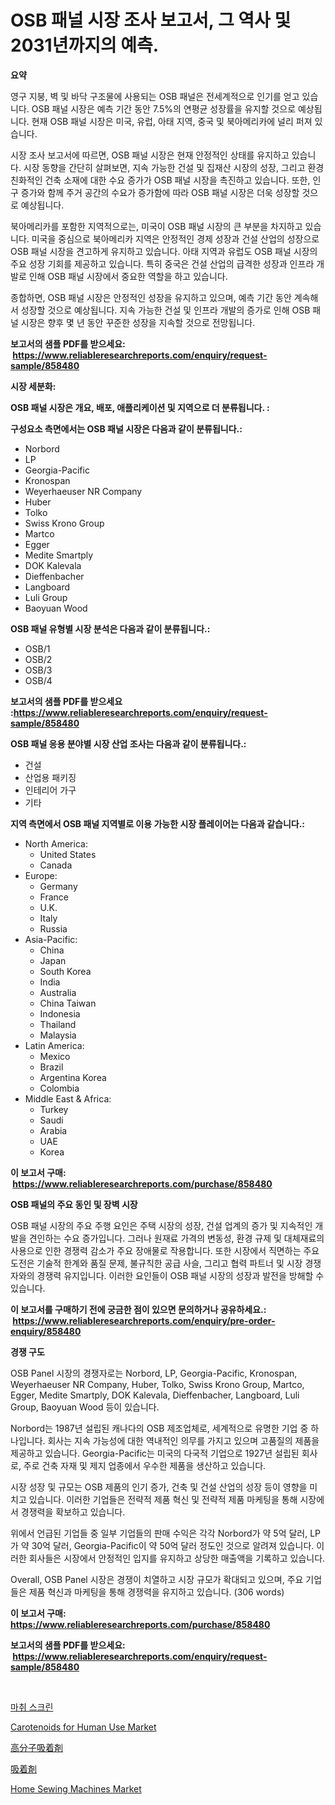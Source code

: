<p><h1>OSB 패널 시장 조사 보고서, 그 역사 및 2031년까지의 예측.</h1></p><p><strong>요약</strong></p>
<p><p>영구 지붕, 벽 및 바닥 구조물에 사용되는 OSB 패널은 전세계적으로 인기를 얻고 있습니다. OSB 패널 시장은 예측 기간 동안 7.5%의 연평균 성장률을 유지할 것으로 예상됩니다. 현재 OSB 패널 시장은 미국, 유럽, 아태 지역, 중국 및 북아메리카에 널리 퍼져 있습니다.</p><p>시장 조사 보고서에 따르면, OSB 패널 시장은 현재 안정적인 상태를 유지하고 있습니다. 시장 동향을 간단히 살펴보면, 지속 가능한 건설 및 집재산 시장의 성장, 그리고 환경 친화적인 건축 소재에 대한 수요 증가가 OSB 패널 시장을 촉진하고 있습니다. 또한, 인구 증가와 함께 주거 공간의 수요가 증가함에 따라 OSB 패널 시장은 더욱 성장할 것으로 예상됩니다.</p><p>북아메리카를 포함한 지역적으로는, 미국이 OSB 패널 시장의 큰 부분을 차지하고 있습니다. 미국을 중심으로 북아메리카 지역은 안정적인 경제 성장과 건설 산업의 성장으로 OSB 패널 시장을 견고하게 유지하고 있습니다. 아태 지역과 유럽도 OSB 패널 시장의 주요 성장 기회를 제공하고 있습니다. 특히 중국은 건설 산업의 급격한 성장과 인프라 개발로 인해 OSB 패널 시장에서 중요한 역할을 하고 있습니다.</p><p>종합하면, OSB 패널 시장은 안정적인 성장을 유지하고 있으며, 예측 기간 동안 계속해서 성장할 것으로 예상됩니다. 지속 가능한 건설 및 인프라 개발의 증가로 인해 OSB 패널 시장은 향후 몇 년 동안 꾸준한 성장을 지속할 것으로 전망됩니다.</p></p>
<p><strong>보고서의 샘플 PDF를 받으세요: &nbsp;<a href="https://www.reliableresearchreports.com/enquiry/request-sample/858480">https://www.reliableresearchreports.com/enquiry/request-sample/858480</a></strong></p>
<p><strong>시장 세분화:</strong></p>
<p><strong> OSB 패널 시장은 개요, 배포, 애플리케이션 및 지역으로 더 분류됩니다. :</strong></p>
<p><strong>구성요소 측면에서는 OSB 패널 시장은 다음과 같이 분류됩니다.:</strong></p>
<p><ul><li>Norbord</li><li>LP</li><li>Georgia-Pacific</li><li>Kronospan</li><li>Weyerhaeuser NR Company</li><li>Huber</li><li>Tolko</li><li>Swiss Krono Group</li><li>Martco</li><li>Egger</li><li>Medite Smartply</li><li>DOK Kalevala</li><li>Dieffenbacher</li><li>Langboard</li><li>Luli Group</li><li>Baoyuan Wood</li></ul></p>
<p><strong> OSB 패널 유형별 시장 분석은 다음과 같이 분류됩니다.:</strong></p>
<p><ul><li>OSB/1</li><li>OSB/2</li><li>OSB/3</li><li>OSB/4</li></ul></p>
<p><strong>보고서의 샘플 PDF를 받으세요 :<a href="https://www.reliableresearchreports.com/enquiry/request-sample/858480">https://www.reliableresearchreports.com/enquiry/request-sample/858480</a></strong></p>
<p><strong> OSB 패널 응용 분야별 시장 산업 조사는 다음과 같이 분류됩니다.:</strong></p>
<p><ul><li>건설</li><li>산업용 패키징</li><li>인테리어 가구</li><li>기타</li></ul></p>
<p><strong>지역 측면에서 OSB 패널 지역별로 이용 가능한 시장 플레이어는 다음과 같습니다.:</strong></p>
<p><ul>
    <li>
        North America:
        <ul>
            <li>United States</li>
            <li>Canada</li>
        </ul>
    </li>
    <li>
        Europe:
        <ul>
            <li>Germany</li>
            <li>France</li>
            <li>U.K.</li>
            <li>Italy</li>
            <li>Russia</li>
        </ul>
    </li>
    <li>
        Asia-Pacific:
        <ul>
            <li>China</li>
            <li>Japan</li>
            <li>South Korea</li>
            <li>India</li>
            <li>Australia</li>
            <li>China Taiwan</li>
            <li>Indonesia</li>
            <li>Thailand</li>
            <li>Malaysia</li>
        </ul>
    </li>
    <li>
        Latin America:
        <ul>
            <li>Mexico</li>
            <li>Brazil</li>
            <li>Argentina Korea</li>
            <li>Colombia</li>
        </ul>
    </li>
    <li>
        Middle East & Africa:
        <ul>
            <li>Turkey</li>
            <li>Saudi</li>
            <li>Arabia</li>
            <li>UAE</li>
            <li>Korea</li>
        </ul>
    </li>
    </ul></p>
<p><strong>이 보고서 구매: &nbsp;<a href="https://www.reliableresearchreports.com/purchase/858480">https://www.reliableresearchreports.com/purchase/858480</a></strong></p>
<p><strong>OSB 패널의 주요 동인 및 장벽 시장</strong></p>
<p><p>OSB 패널 시장의 주요 주행 요인은 주택 시장의 성장, 건설 업계의 증가 및 지속적인 개발을 견인하는 수요 증가입니다. 그러나 원재료 가격의 변동성, 환경 규제 및 대체재료의 사용으로 인한 경쟁력 감소가 주요 장애물로 작용합니다. 또한 시장에서 직면하는 주요 도전은 기술적 한계와 품질 문제, 불규칙한 공급 사슬, 그리고 협력 파트너 및 시장 경쟁자와의 경쟁력 유지입니다. 이러한 요인들이 OSB 패널 시장의 성장과 발전을 방해할 수 있습니다.</p></p>
<p><strong>이 보고서를 구매하기 전에 궁금한 점이 있으면 문의하거나 공유하세요.: &nbsp;<a href="https://www.reliableresearchreports.com/enquiry/pre-order-enquiry/858480">https://www.reliableresearchreports.com/enquiry/pre-order-enquiry/858480</a></strong></p>
<p><strong>경쟁 구도</strong></p>
<p><p>OSB Panel 시장의 경쟁자로는 Norbord, LP, Georgia-Pacific, Kronospan, Weyerhaeuser NR Company, Huber, Tolko, Swiss Krono Group, Martco, Egger, Medite Smartply, DOK Kalevala, Dieffenbacher, Langboard, Luli Group, Baoyuan Wood 등이 있습니다.</p><p>Norbord는 1987년 설립된 캐나다의 OSB 제조업체로, 세계적으로 유명한 기업 중 하나입니다. 회사는 지속 가능성에 대한 역내적인 의무를 가지고 있으며 고품질의 제품을 제공하고 있습니다. Georgia-Pacific는 미국의 다국적 기업으로 1927년 설립된 회사로, 주로 건축 자재 및 제지 업종에서 우수한 제품을 생산하고 있습니다. </p><p>시장 성장 및 규모는 OSB 제품의 인기 증가, 건축 및 건설 산업의 성장 등이 영향을 미치고 있습니다. 이러한 기업들은 전략적 제품 혁신 및 전략적 제품 마케팅을 통해 시장에서 경쟁력을 확보하고 있습니다.</p><p>위에서 언급된 기업들 중 일부 기업들의 판매 수익은 각각 Norbord가 약 5억 달러, LP가 약 30억 달러, Georgia-Pacific이 약 50억 달러 정도인 것으로 알려져 있습니다. 이러한 회사들은 시장에서 안정적인 입지를 유지하고 상당한 매출액을 기록하고 있습니다.</p><p>Overall, OSB Panel 시장은 경쟁이 치열하고 시장 규모가 확대되고 있으며, 주요 기업들은 제품 혁신과 마케팅을 통해 경쟁력을 유지하고 있습니다. (306 words)</p></p>
<p><strong>이 보고서 구매: &nbsp; <a href="https://www.reliableresearchreports.com/purchase/858480">https://www.reliableresearchreports.com/purchase/858480</a></strong></p>
<p><strong>보고서의 샘플 PDF를 받으세요: &nbsp;<a href="https://www.reliableresearchreports.com/enquiry/request-sample/858480">https://www.reliableresearchreports.com/enquiry/request-sample/858480</a></strong><strong></strong></p>
<p>&nbsp;</p>
<p><p><a href="https://github.com/plelbej847484502/Market-Research-Report-List-1/blob/main/72612634873.md">마취 스크린</a></p><p><a href="https://issuu.com/reportprime-2/docs/carotenoids-for-human-use-market-size-2030.pptx">Carotenoids for Human Use Market</a></p><p><a href="https://github.com/dzy793153605/Market-Research-Report-List-1/blob/main/24558605301.md">高分子吸着剤</a></p><p><a href="https://github.com/oafhukehf4709715/Market-Research-Report-List-1/blob/main/72991845300.md">吸着剤</a></p><p><a href="https://github.com/marloy8/Market-Research-Report-List-3/blob/main/home-sewing-machines-market.md">Home Sewing Machines Market</a></p></p>